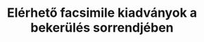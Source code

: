 ---
title: Elérhető facsimile kiadványok a bekerülés sorrendjében
layout: numbered-facsimile-list.njk
---